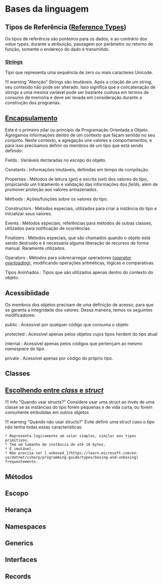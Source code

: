 # Bases da linguagem

## Tipos de Referência ([Reference Types](https://learn.microsoft.com/en-us/dotnet/csharp/language-reference/keywords/reference-types))

Os tipos de referência são _ponteiros_ para os dados, e ao contrário dos _value types_, durante a atribuição, passagem por parâmetro ou retorno de função, somente o endereço do dado é transmitido.

### [Strings](https://learn.microsoft.com/en-us/dotnet/csharp/language-reference/builtin-types/reference-types#the-string-type)

Tipo que representa uma sequência de zero ou mais caracteres Unicode.

!!! warning "Atenção"
Strings são imutáveis. Após a criação de um string, seu conteúdo não pode ser alterado.
Isso significa que a concatenação de strings a uma mesma variável pode ser bastante custosa em termos de consumo de memória e deve ser levada em consideração durante a construção dos programas.

## [Encapsulamento](https://learn.microsoft.com/en-us/dotnet/csharp/fundamentals/object-oriented/#encapsulation)

Este é o primeiro pilar ou princípio da Programação Orientada a Objeto. Agregamos informações dentro de um contexto que façam sentido no seu conjunto. Neste contexto, a agregação une valores e comportamentos, e para isso precisamos definir os membros de um tipo que está sendo definido:

Fields
: Variáveis declaradas no escopo do objeto.

Constants
: Informações imutáveis, definidas em tempo de compilação.

Properties
: Métodos de leitura (_get_) e escrita (_set_) dos valores do tipo, propiciando um tratamento e validação das informações dos _fields_, além de promover proteção aos valores armazenados.

Methods
: Ações/funções sobre os valores do tipo.

Constructors
: Métodos especiais, utilizados para criar a instância do tipo e inicializar seus valores.

Events
: Métodos especiais, referências para métodos de outras classes, utilizados para notificação de ocorrências.

Finalizers
: Métodos especiais, que são chamados quando o objeto está sendo destruído e é necessária alguma liberação de recursos de forma manual. Raramente utilizados.

Operators
: Métodos para sobrecarregar operadores ([_operator overloading_](https://learn.microsoft.com/en-us/dotnet/csharp/language-reference/operators/operator-overloading)), modificando operações aritméticas, lógicas e comparativas.

Tipos Aninhados
: Tipos que são utilizados apenas dentro do contexto do objeto.

## Acessibiidade

Os membros dos objetos precisam de uma definição de acesso, para que se garanta a integridade dos valores. Dessa maneira, temos os seguintes modificadores:

public
: Acessível por qualquer código que consuma o objeto

protected
: Acessível apenas pelos objetos cujos tipos herdem do tipo atual

internal
: Acessível apenas pelos códigos que pertençam ao mesmo _namespace_ do tipo.

private
: Acessível apenas por código do próprio tipo.

## Classes

## [Escolhendo entre _class_ e _struct_](https://learn.microsoft.com/en-us/dotnet/standard/design-guidelines/choosing-between-class-and-struct)

!!! info "Quando usar structs?"
Considere usar uma struct ao invés de uma classe se as instâncias do tipo forem pequenas e de vida curta, ou forem comumente embutidas em outros objetos

!!! warning "Quando não usar structs?"
Evite definir uma struct caso o tipo não tenha todas essas características:

    * Representa logicamente um valor simples, similar aos tipos primitivos.
    * Tem um tamanho de instância de até 16 bytes.
    * É imutável.
    * Não precisa ser [_unboxed_](https://learn.microsoft.com/en-us/dotnet/csharp/programming-guide/types/boxing-and-unboxing) frequentemente.


## Métodos

## Escopo

## Herança

## Namespaces

## Generics

## Interfaces

## Records
